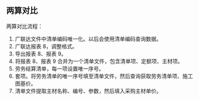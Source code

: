 ## 两算对比

两算对比流程：

1. 广联达文件中清单编码唯一化。以后会使用清单编码查询数据。
2. 广联达报表 8，调整格式。
3. 导出报表 8、报表 9。
4. 将报表 8、报表 9 合并为一个清单文件，包含清单项、定额项、主材项。
5. 劳务结算清单，每一项设置唯一序号。
6. 套项。将劳务清单的唯一序号填至清单文件，然后查询获取劳务清单项、施工图基价。
7. 清单文件提取主材名称、编号、参数，然后填入采购主材单价。

